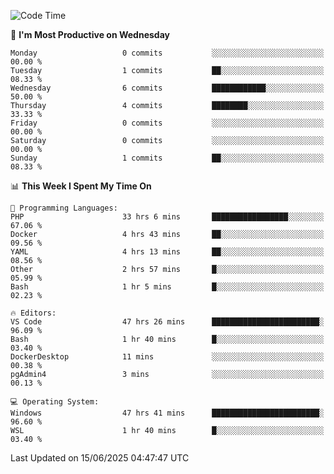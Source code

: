 <!--START_SECTION:waka-->
![Code Time](http://img.shields.io/badge/Code%20Time-5%2C095%20hrs%204%20mins-blue)

📅 **I'm Most Productive on Wednesday** 

```text
Monday                   0 commits           ░░░░░░░░░░░░░░░░░░░░░░░░░   00.00 % 
Tuesday                  1 commits           ██░░░░░░░░░░░░░░░░░░░░░░░   08.33 % 
Wednesday                6 commits           ████████████░░░░░░░░░░░░░   50.00 % 
Thursday                 4 commits           ████████░░░░░░░░░░░░░░░░░   33.33 % 
Friday                   0 commits           ░░░░░░░░░░░░░░░░░░░░░░░░░   00.00 % 
Saturday                 0 commits           ░░░░░░░░░░░░░░░░░░░░░░░░░   00.00 % 
Sunday                   1 commits           ██░░░░░░░░░░░░░░░░░░░░░░░   08.33 % 
```


📊 **This Week I Spent My Time On** 

```text
💬 Programming Languages: 
PHP                      33 hrs 6 mins       █████████████████░░░░░░░░   67.06 % 
Docker                   4 hrs 43 mins       ██░░░░░░░░░░░░░░░░░░░░░░░   09.56 % 
YAML                     4 hrs 13 mins       ██░░░░░░░░░░░░░░░░░░░░░░░   08.56 % 
Other                    2 hrs 57 mins       █░░░░░░░░░░░░░░░░░░░░░░░░   05.99 % 
Bash                     1 hr 5 mins         █░░░░░░░░░░░░░░░░░░░░░░░░   02.23 % 

🔥 Editors: 
VS Code                  47 hrs 26 mins      ████████████████████████░   96.09 % 
Bash                     1 hr 40 mins        █░░░░░░░░░░░░░░░░░░░░░░░░   03.40 % 
DockerDesktop            11 mins             ░░░░░░░░░░░░░░░░░░░░░░░░░   00.38 % 
pgAdmin4                 3 mins              ░░░░░░░░░░░░░░░░░░░░░░░░░   00.13 % 

💻 Operating System: 
Windows                  47 hrs 41 mins      ████████████████████████░   96.60 % 
WSL                      1 hr 40 mins        █░░░░░░░░░░░░░░░░░░░░░░░░   03.40 % 
```


 Last Updated on 15/06/2025 04:47:47 UTC
<!--END_SECTION:waka-->
